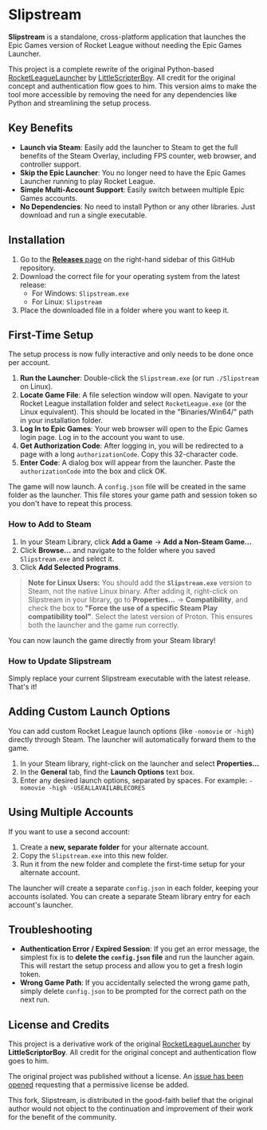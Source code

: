 # Slipstream

**Slipstream** is a standalone, cross-platform application that launches the Epic Games version of Rocket League without needing the Epic Games Launcher.

This project is a complete rewrite of the original Python-based [RocketLeagueLauncher](https://github.com/LittleScripterBoy/RocketLeagueLauncher) by [LittleScripterBoy](https://github.com/LittleScripterBoy). All credit for the original concept and authentication flow goes to him. This version aims to make the tool more accessible by removing the need for any dependencies like Python and streamlining the setup process.

## Key Benefits

* **Launch via Steam**: Easily add the launcher to Steam to get the full benefits of the Steam Overlay, including FPS counter, web browser, and controller support.
* **Skip the Epic Launcher**: You no longer need to have the Epic Games Launcher running to play Rocket League.
* **Simple Multi-Account Support**: Easily switch between multiple Epic Games accounts.
* **No Dependencies**: No need to install Python or any other libraries. Just download and run a single executable.

## Installation

1.  Go to the [**Releases** page](https://github.com/jun-eau/Slipstream/releases) on the right-hand sidebar of this GitHub repository.
2.  Download the correct file for your operating system from the latest release:
    * For Windows: `Slipstream.exe`
    * For Linux: `Slipstream`
3.  Place the downloaded file in a folder where you want to keep it.

## First-Time Setup

The setup process is now fully interactive and only needs to be done once per account.

1.  **Run the Launcher**: Double-click the `Slipstream.exe` (or run `./Slipstream` on Linux).
2.  **Locate Game File**: A file selection window will open. Navigate to your Rocket League installation folder and select `RocketLeague.exe` (or the Linux equivalent). This should be located in the "Binaries/Win64/" path in your installation folder.
3.  **Log In to Epic Games**: Your web browser will open to the Epic Games login page. Log in to the account you want to use.
4.  **Get Authorization Code**: After logging in, you will be redirected to a page with a long `authorizationCode`. Copy this 32-character code.
5.  **Enter Code**: A dialog box will appear from the launcher. Paste the `authorizationCode` into the box and click OK.

The game will now launch. A `config.json` file will be created in the same folder as the launcher. This file stores your game path and session token so you don't have to repeat this process.

### How to Add to Steam

1.  In your Steam Library, click **Add a Game** -> **Add a Non-Steam Game...**
2.  Click **Browse...** and navigate to the folder where you saved `Slipstream.exe` and select it.
3.  Click **Add Selected Programs**.

> **Note for Linux Users:**
> You should add the **`Slipstream.exe`** version to Steam, not the native Linux binary. After adding it, right-click on Slipstream in your library, go to **Properties...** -> **Compatibility**, and check the box to **"Force the use of a specific Steam Play compatibility tool"**. Select the latest version of Proton. This ensures both the launcher and the game run correctly.

You can now launch the game directly from your Steam library!

### How to Update Slipstream

Simply replace your current Slipstream executable with the latest release. That's it!

## Adding Custom Launch Options

You can add custom Rocket League launch options (like `-nomovie` or `-high`) directly through Steam. The launcher will automatically forward them to the game.

1.  In your Steam library, right-click on the launcher and select **Properties...**
2.  In the **General** tab, find the **Launch Options** text box.
3.  Enter any desired launch options, separated by spaces. For example:
    `-nomovie -high -USEALLAVAILABLECORES`

## Using Multiple Accounts

If you want to use a second account:

1.  Create a **new, separate folder** for your alternate account.
2.  Copy the `Slipstream.exe` into this new folder.
3.  Run it from the new folder and complete the first-time setup for your alternate account.

The launcher will create a separate `config.json` in each folder, keeping your accounts isolated. You can create a separate Steam library entry for each account's launcher.

## Troubleshooting

* **Authentication Error / Expired Session**: If you get an error message, the simplest fix is to **delete the `config.json` file** and run the launcher again. This will restart the setup process and allow you to get a fresh login token.
* **Wrong Game Path**: If you accidentally selected the wrong game path, simply delete `config.json` to be prompted for the correct path on the next run.

## License and Credits

This project is a derivative work of the original [RocketLeagueLauncher](https://github.com/LittleScripterBoy/RocketLeagueLauncher) by **LittleScriptorBoy**. All credit for the original concept and authentication flow goes to him.

The original project was published without a license. An [issue has been opened](https://github.com/LittleScripterBoy/RocketLeagueLauncher/issues/1) requesting that a permissive license be added.

This fork, Slipstream, is distributed in the good-faith belief that the original author would not object to the continuation and improvement of their work for the benefit of the community.